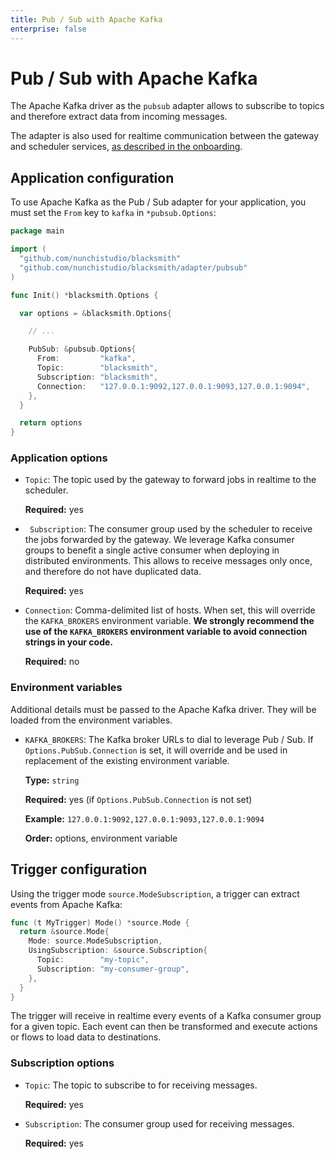 ```yaml
---
title: Pub / Sub with Apache Kafka
enterprise: false
---
```


# Pub / Sub with Apache Kafka

The Apache Kafka driver as the `pubsub` adapter allows to subscribe to topics and
therefore extract data from incoming messages.

The adapter is also used for realtime communication between the gateway and scheduler
services, [as described in the onboarding](/blacksmith/start/onboarding/how).

## Application configuration

To use Apache Kafka as the Pub / Sub adapter for your application, you must set
the `From` key to `kafka` in `*pubsub.Options`:
```go
package main

import (
  "github.com/nunchistudio/blacksmith"
  "github.com/nunchistudio/blacksmith/adapter/pubsub"
)

func Init() *blacksmith.Options {

  var options = &blacksmith.Options{

    // ...

    PubSub: &pubsub.Options{
      From:         "kafka",
      Topic:        "blacksmith",
      Subscription: "blacksmith",
      Connection:   "127.0.0.1:9092,127.0.0.1:9093,127.0.0.1:9094",
    },
  }

  return options
}

```

### Application options

- `Topic`: The topic used by the gateway to forward jobs in realtime to the
  scheduler.

  **Required:** yes

- ` Subscription`: The consumer group used by the scheduler to receive the jobs
  forwarded by the gateway. We leverage Kafka consumer groups to benefit a single
  active consumer when deploying in distributed environments. This allows to receive
  messages only once, and therefore do not have duplicated data.

  **Required:** yes

- `Connection`: Comma-delimited list of hosts. When set, this will override the
  `KAFKA_BROKERS` environment variable. **We strongly recommend the use of the
  `KAFKA_BROKERS` environment variable to avoid connection strings in your code.**

  **Required:** no

### Environment variables

Additional details must be passed to the Apache Kafka driver. They will be loaded
from the environment variables.

- `KAFKA_BROKERS`: The Kafka broker URLs to dial to leverage Pub / Sub. If
  `Options.PubSub.Connection` is set, it will override and be used in replacement
  of the existing environment variable.

  **Type:** `string`

  **Required:** yes (if `Options.PubSub.Connection` is not set)

  **Example:** `127.0.0.1:9092,127.0.0.1:9093,127.0.0.1:9094`

  **Order:** options, environment variable

## Trigger configuration

Using the trigger mode `source.ModeSubscription`, a trigger can extract events from
Apache Kafka:
```go
func (t MyTrigger) Mode() *source.Mode {
  return &source.Mode{
    Mode: source.ModeSubscription,
    UsingSubscription: &source.Subscription{
      Topic:        "my-topic",
      Subscription: "my-consumer-group",
    },
  }
}

```

The trigger will receive in realtime every events of a Kafka consumer group for
a given topic. Each event can then be transformed and execute actions or flows to load data to
destinations.

### Subscription options

- `Topic`: The topic to subscribe to for receiving messages.

  **Required:** yes

- `Subscription`: The consumer group used for receiving messages.

  **Required:** yes
